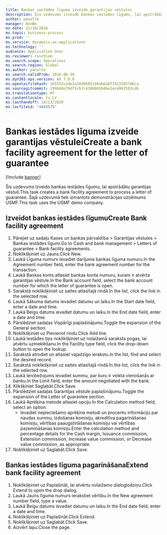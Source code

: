 ```yaml
---
title: Bankas iestādes līguma izveide garantijas vēstulei
description: Šis uzdevums izveido bankas iestādes līgumu, lai apstrādātu garantijas vēstuli.
author: panolte
manager: AnnBe
ms.date: 11/10/2016
ms.topic: business-process
ms.prod: ''
ms.service: dynamics-ax-applications
ms.technology: ''
audience: Application User
ms.reviewer: roschlom
ms.search.scope: Operations
ms.search.region: Global
ms.author: panolte
ms.search.validFrom: 2016-06-30
ms.dyn365.ops.version: AX 7.0.0
ms.openlocfilehash: 165552cade2a38d9605240ab6a8ff423585786ca
ms.sourcegitcommit: 199848e78df5cb7c439b001bdbe1ece963593cdb
ms.translationtype: HT
ms.contentlocale: lv-LV
ms.lasthandoff: 10/13/2020
ms.locfileid: "4445575"
---
```

# <a name="create-a-bank-facility-agreement-for-the-letter-of-guarantee"></a><span data-ttu-id="a41e0-103">Bankas iestādes līguma izveide garantijas vēstulei</span><span class="sxs-lookup"><span data-stu-id="a41e0-103">Create a bank facility agreement for the letter of guarantee</span></span>

[!include [banner](../../includes/banner.md)]

<span data-ttu-id="a41e0-104">Šis uzdevums izveido bankas iestādes līgumu, lai apstrādātu garantijas vēstuli.</span><span class="sxs-lookup"><span data-stu-id="a41e0-104">This task creates a bank facility agreement to process a letter of guarantee.</span></span> <span data-ttu-id="a41e0-105">Šajā uzdevumā tiek izmantots demonstrācijas uzņēmums USMF.</span><span class="sxs-lookup"><span data-stu-id="a41e0-105">This task uses the USMF demo company.</span></span> 


## <a name="create-bank-facility-agreement"></a><span data-ttu-id="a41e0-106">Izveidot bankas iestādes līgumu</span><span class="sxs-lookup"><span data-stu-id="a41e0-106">Create Bank facility agreement</span></span>
1. <span data-ttu-id="a41e0-107">Pārejiet uz sadaļu Kases un bankas pārvaldība > Garantijas vēstules > Bankas iestādes līgumi.</span><span class="sxs-lookup"><span data-stu-id="a41e0-107">Go to Cash and bank management > Letters of guarantee > Bank facility agreements.</span></span>
2. <span data-ttu-id="a41e0-108">Noklikšķiniet uz Jauns.</span><span class="sxs-lookup"><span data-stu-id="a41e0-108">Click New.</span></span>
3. <span data-ttu-id="a41e0-109">Laukā Līguma numurs ievadiet darījuma bankas līguma numuru.</span><span class="sxs-lookup"><span data-stu-id="a41e0-109">In the Agreement number field, enter the bank agreement number for the transaction.</span></span>
4. <span data-ttu-id="a41e0-110">Laukā Bankas konts atlasiet bankas konta numuru, kuram ir atvērta garantijas vēstule.</span><span class="sxs-lookup"><span data-stu-id="a41e0-110">In the Bank account field, select the bank account number for which the letter of guarantee is open.</span></span> 
5. <span data-ttu-id="a41e0-111">Sarakstā noklikšķiniet uz saites atlasītajā rindā.</span><span class="sxs-lookup"><span data-stu-id="a41e0-111">In the list, click the link in the selected row.</span></span>
6. <span data-ttu-id="a41e0-112">Laukā Sākuma datums ievadiet datumu un laiku.</span><span class="sxs-lookup"><span data-stu-id="a41e0-112">In the Start date field, enter a date and time.</span></span>
7. <span data-ttu-id="a41e0-113">Laukā Beigu datums ievadiet datumu un laiku.</span><span class="sxs-lookup"><span data-stu-id="a41e0-113">In the End date field, enter a date and time.</span></span>
8. <span data-ttu-id="a41e0-114">Pārslēdziet sadaļas Vispārīgi paplašinājumu.</span><span class="sxs-lookup"><span data-stu-id="a41e0-114">Toggle the expansion of the General section.</span></span>
9. <span data-ttu-id="a41e0-115">Noklikšķiniet uz Pievienot rindu.</span><span class="sxs-lookup"><span data-stu-id="a41e0-115">Click Add line.</span></span>
10. <span data-ttu-id="a41e0-116">Laukā Iestādes tips noklikšķiniet uz nolaižamā saraksta pogas, lai atvērtu uzmeklēšanu.</span><span class="sxs-lookup"><span data-stu-id="a41e0-116">In the Facility type field, click the drop-down button to open the lookup.</span></span>
11. <span data-ttu-id="a41e0-117">Sarakstā atrodiet un atlasiet vajadzīgo ierakstu.</span><span class="sxs-lookup"><span data-stu-id="a41e0-117">In the list, find and select the desired record.</span></span>
12. <span data-ttu-id="a41e0-118">Sarakstā noklikšķiniet uz saites atlasītajā rindā.</span><span class="sxs-lookup"><span data-stu-id="a41e0-118">In the list, click the link in the selected row.</span></span>
13. <span data-ttu-id="a41e0-119">Laukā Ierobežojums ievadiet summu, par kuru ir veikta vienošanās ar banku.</span><span class="sxs-lookup"><span data-stu-id="a41e0-119">In the Limit field, enter the amount negotiated with the bank.</span></span>
14. <span data-ttu-id="a41e0-120">Klikšķiniet Saglabāt.</span><span class="sxs-lookup"><span data-stu-id="a41e0-120">Click Save.</span></span>
15. <span data-ttu-id="a41e0-121">Pārslēdziet sadaļas Garantijas vēstule paplašinājumu.</span><span class="sxs-lookup"><span data-stu-id="a41e0-121">Toggle the expansion of the Letter of guarantee section.</span></span>
16. <span data-ttu-id="a41e0-122">Laukā Aprēķina metode atlasiet opciju.</span><span class="sxs-lookup"><span data-stu-id="a41e0-122">In the Calculation method field, select an option.</span></span>
    * <span data-ttu-id="a41e0-123">Ievadiet nepieciešamo aprēķina metodi un procentu informāciju par naudas summu, izdošanas komisiju, akreditīva pagarināšanas komisiju, vērtības paaugstināšanas komisiju vai vērtības pazemināšanas komisiju.</span><span class="sxs-lookup"><span data-stu-id="a41e0-123">Enter the calculation method and percentage details for the Cash margin, Issuance commission, Extension commission, Increase value commission, or Decrease value commission, as appropriate.</span></span>   
17. <span data-ttu-id="a41e0-124">Noklikšķiniet uz Saglabāt.</span><span class="sxs-lookup"><span data-stu-id="a41e0-124">Click Save.</span></span>

## <a name="extend-bank-facility-agreement"></a><span data-ttu-id="a41e0-125">Bankas iestādes līguma pagarināšana</span><span class="sxs-lookup"><span data-stu-id="a41e0-125">Extend bank facility agreement</span></span>
1. <span data-ttu-id="a41e0-126">Noklikšķiniet uz Paplašināt, lai atvērtu nolaižamo dialoglodziņu.</span><span class="sxs-lookup"><span data-stu-id="a41e0-126">Click Extend to open the drop dialog.</span></span>
2. <span data-ttu-id="a41e0-127">Laukā Jauns līguma numurs ierakstiet vērtību.</span><span class="sxs-lookup"><span data-stu-id="a41e0-127">In the New agreement number field, type a value.</span></span>
3. <span data-ttu-id="a41e0-128">Laukā Beigu datums ievadiet datumu un laiku.</span><span class="sxs-lookup"><span data-stu-id="a41e0-128">In the End date field, enter a date and time.</span></span>
4. <span data-ttu-id="a41e0-129">Noklikšķiniet uz Paplašināt.</span><span class="sxs-lookup"><span data-stu-id="a41e0-129">Click Extend.</span></span>
5. <span data-ttu-id="a41e0-130">Noklikšķiniet uz Saglabāt.</span><span class="sxs-lookup"><span data-stu-id="a41e0-130">Click Save.</span></span>
6. <span data-ttu-id="a41e0-131">Aizvērt lapu.</span><span class="sxs-lookup"><span data-stu-id="a41e0-131">Close the page.</span></span>


